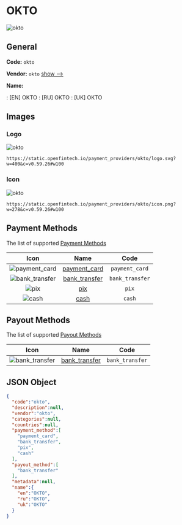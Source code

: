 
# OKTO 
![okto](https://static.openfintech.io/payment_providers/okto/logo.svg?w=400&c=v0.59.26#w100)  

## General 
 
**Code:** `okto` 
 
**Vendor:** `okto` [show -->](/vendors/okto/) 
 
**Name:** 
 
:	[EN] OKTO 
:	[RU] OKTO 
:	[UK] OKTO 
 

## Images 

### Logo 
 
![okto](https://static.openfintech.io/payment_providers/okto/logo.svg?w=400&c=v0.59.26#w100)  

```
https://static.openfintech.io/payment_providers/okto/logo.svg?w=400&c=v0.59.26#w100
```  

### Icon 
 
![okto](https://static.openfintech.io/payment_providers/okto/icon.png?w=278&c=v0.59.26#w100)  

```
https://static.openfintech.io/payment_providers/okto/icon.png?w=278&c=v0.59.26#w100
```  

## Payment Methods 
 
The list of supported [Payment Methods](/payment-methods/) 

|Icon|Name|Code| 
|:---:|:---:|:---:| 
|![payment_card](https://static.openfintech.io/payment_methods/payment_card/icon.svg?w=278&c=v0.59.26#w100) |[payment_card](/payment-methods/payment_card/)|`payment_card`| 
|![bank_transfer](https://static.openfintech.io/payment_methods/bank_transfer/icon.svg?w=278&c=v0.59.26#w100) |[bank_transfer](/payment-methods/bank_transfer/)|`bank_transfer`| 
|![pix](https://static.openfintech.io/payment_methods/pix/icon.svg?w=278&c=v0.59.26#w100) |[pix](/payment-methods/pix/)|`pix`| 
|![cash](https://static.openfintech.io/payment_methods/cash/icon.png?w=278&c=v0.59.26#w100) |[cash](/payment-methods/cash/)|`cash`| 
 

## Payout Methods 
 
The list of supported [Payout Methods](/payout-methods/) 

|Icon|Name|Code| 
|:---:|:---:|:---:| 
|![bank_transfer](https://static.openfintech.io/payout_methods/bank_transfer/icon.svg?w=278&c=v0.59.26#w40) |[bank_transfer](payout-methodsbank_transfer/)|`bank_transfer`| 
 

## JSON Object 

```json
{
  "code":"okto",
  "description":null,
  "vendor":"okto",
  "categories":null,
  "countries":null,
  "payment_method":[
    "payment_card",
    "bank_transfer",
    "pix",
    "cash"
  ],
  "payout_method":[
    "bank_transfer"
  ],
  "metadata":null,
  "name":{
    "en":"OKTO",
    "ru":"OKTO",
    "uk":"OKTO"
  }
}
```  
